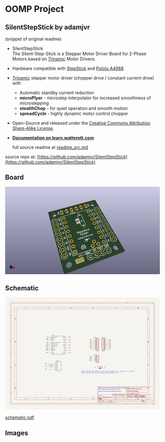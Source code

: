 # OOMP Project  
## SilentStepStick  by adamjvr  
  
(snippet of original readme)  
  
- SilentStepStick  
The Silent-Step-Stick is a Stepper Motor Driver Board for 2-Phase Motors based on [Trinamic](https://www.trinamic.com) Motor Drivers.  
  
* Hardware compatible with [StepStick](https://reprap.org/wiki/StepStick) and [Pololu A4988](https://www.pololu.com/product/1182)  
* [Trinamic](https://www.trinamic.com) stepper motor driver (chopper drive / constant current drive) with  
  * Automatic standby current reduction  
  * **microPlyer** - microstep interpolator for increased smoothness of microstepping  
  * **stealthChop** - for quiet operation and smooth motion  
  * **spreadCycle** - highly dynamic motor control chopper  
* Open-Source and released under the [Creative Commons Attribution Share-Alike License](https://creativecommons.org/licenses/by-sa/4.0/).  
* **[Documentation on learn.watterott.com](https://learn.watterott.com)**  
  
  full source readme at [readme_src.md](readme_src.md)  
  
source repo at: [https://github.com/adamjvr/SilentStepStick](https://github.com/adamjvr/SilentStepStick)  
## Board  
  
[![working_3d.png](working_3d_600.png)](working_3d.png)  
## Schematic  
  
[![working_schematic.png](working_schematic_600.png)](working_schematic.png)  
  
[schematic pdf](working_schematic.pdf)  
## Images  
